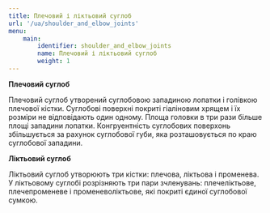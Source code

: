 ```yaml
---
title: Плечовий і ліктьовий суглоб
url: '/ua/shoulder_and_elbow_joints'
menu:
    main:
        identifier: shoulder_and_elbow_joints
        name: Плечовий і ліктьовий суглоб
        weight: 1
---
```


**Плечовий суглоб**

Плечовий суглоб утворений суглобовою западиною лопатки і голівкою плечової кістки. Суглобові поверхні покриті гіаліновим
хрящем і їх розміри не відповідають один одному. Площа головки в три рази більше площі западини лопатки. Конгруентність
суглобових поверхонь збільшується за рахунок суглобової губи, яка розташовується по краю суглобової западини.

**Ліктьовий суглоб**

Ліктьовий суглоб утворюють три кістки: плечова, ліктьова і променева. У ліктьовому суглобі розрізняють три пари
зчленувань: плечеліктьове, плечепроменеве і променеволіктьове, які покриті єдиної суглобової сумкою.